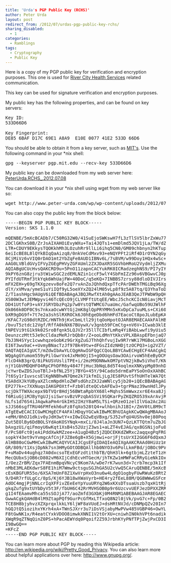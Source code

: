 ```yaml
---
title: 'Urda's PGP Public Key (RCHS)'
author: Peter Urda
layout: post
redirect_from: /2012/07/urdas-pgp-public-key-rchs/
sharing_disabled:
  - 1
categories:
  - Ramblings
tags:
  - Cryptography
  - Public Key
---
```

Here is a copy of my PGP public key for verification and encryption purposes. This one is used for <a href="http://www.rivercityhealthservices.com" class="external external_icon" target="_blank">River City Health Services</a> related communication.

This key can be used for signature verification and encryption purposes.

My public key has the following properties, and can be found on key servers:

<pre class="brush: plain; title: ; notranslate" title="">Key ID:
533D66D6

Key Fingerprint:
DE85 6BAF D17C 69E1 A8A9  E10E 0077 41E2 533D 66D6
</pre>

You should be able to obtain it from a key server, such as <a href="http://pgp.mit.edu/" class="external external_icon" target="_blank">MIT's</a>. Use the following command in your *nix shell:

<pre class="brush: bash; title: ; notranslate" title="">gpg --keyserver pgp.mit.edu --recv-key 533D66D6
</pre>

My public key can be downloaded from my web server here: [PeterUrda.RCHS_.2012.07.08][1]

You can download it in your *nix shell using wget from my web server like so:

<pre class="brush: bash; title: ; notranslate" title="">wget http://www.peter-urda.com/wp/wp-content/uploads/2012/07/PeterUrda.RCHS_.2012.07.08.gpg
</pre>

You can also copy the public key from the block below:

<pre class="brush: plain; title: ; notranslate" title="">-----BEGIN PGP PUBLIC KEY BLOCK-----
Version: SKS 1.1.0

mQENBE/5mXcBCADb7/C50RG32W0/41SuEjoSWKswH7fL3zTlSV5lbrZxWu77bcjwXVtoWOXv
2DClGKhxS0B/ZrJsAIXAHOiEvyWXu+Tai4JQTs1+emDlmd5JQV1jLa/TW/dZkVtkTlEepxgR
LTR+CDUY9EKkysTQOKkhMh3LOzuhRr9llLi6ihq5CN0/GM09chbnyn2hKTupDrAQrZ8mqYzc
6eiIcBE8L8lQYkBIqQaAizq8/0nkVeCdMxv93+eNQYPFt2iRf4D1rOYN2qGysRd0lOelxP8h
8CjMiVz6vVIQ0rDAO1mt2YbZqFe8AUD1IBNv6L/7sBVM/w99Doy1HQx4wSc+4VGYpCHNABEB
AAG0LVBldGVyIFVyZGEgPHVyZGFAUml2ZXJDaXR5SGVhbHRoU2VydmljZXMuY29tPokBHAQQ
AQIABgUCUcHvsQAKCRD9u+5PnO11zapnCACYukRK0ICRadzeghNS9/PI7yIYPNzKlUWvpwb7
9kPY6znG8zjru3tWiwSGC2zdEMLNZin1ccF5wlY4SbFmIZz96v6VBGwvCJ0ps1uf/raO+6CG
PYIfdUTRmf3tkYqk6WhUajFW+40DoC/q5eKQ+7INBBS7zrsy88dloDIVJIrsa7s5tmW0MolR
mFX2EH+y69gTKXgzevv8oFe2Q7rvAnZoJQhhdQxpTfcPArDWEhTMGiBq96XgUDCTktmjVD7V
dlY/xVMva/ymeS1uYiIQf9yL5oeXYxZQ24lM05vLp8f9z5A87tq/Q3YhaToDhlh0D0DcTLNg
Z/T1ashHgc9AUgV6iQEfBDABAgAJBQJRwfXtAh0gAAoJEAB3QeJTPWbW9pQH/2Sbs7la409L
XS00W3wtJEMWpyvi46TcQEcO9jCLVMFftUtqEE/WbcJ5chcKCIcN0iavjMcT2cK7B89J/CvF
DD41UtfoP3+vAYJSRYDbzPq2p7w0YstQTWMCG7uaUmc/GafwqUBo59UJWlhF7WHzwa6SwNbx
Ok066k0DF0C9s7nkxaOcwWYtGj2mK8glQpPRYMMn5xKvDpCa7uuMLs+CXi60rI4gcSkwA9Fx
bXR9gDG9f+7t7e2a3shSlRXROCk6J0hEgeDbd6hHFd7EacoCt8poJLubEpKAsj+bAJGVyo5n
/KFAC7zG98dtRZDC/HNTh9jKvCbmLtl29jtqOoHpotOJAR8EMAECAAkFAlHB9k8CHSAACgkQ
/bvuT5ztdc12Vgf/RffA0kNX67BUywX/v3gnb59FCmCtg+nV6V+ICwab3klEdzsc6dCdSs9w
tNPEVi9tG1k9k02SroBfqnk5LQJV2r35llTCIbfLmRq4YiBAbLwwfi9yUiu5R3QIE0B9NuYW
DeunzczMtt5Je9cCldazMeRJrbQb8r/Z+ooLdMnYtKkcVPLXBAspEFbnjaQ7YiY97UIwM9hJ
7bJ3N4SYyc1cwwhqzeGobKz9GrXgZuGJThhQhfvujIw9R7rWK17MGBoLnXGGsi27Td0pU/Bf
EI6T3wu9aC++UvmyBNacTzJf97Bk49tw+dFGsZIdzNHDjtzOCPQ3+ig2VZT/6nO+wvDF0IkB
OAQTAQIAIgUCT/mZdwIbAwYLCQgHAwIGFQgCCQoLBBYCAwECHgECF4AACgkQAHdB4lM9ZtZN
WQgAgGYumom559yPilGwrVx4JxMm9OjI5+gOOUqsOaw3OAirvoW5hEeByOCM/NnzF0rXqgPW
FlcD4kB3grQ/8iPkUSVUsliTPE+i/2mzM9DNNwkOM7ptVN2jkBw5iVhoT/KNEM2aK+fEbooO
njY1GbVMDQHFO4RpCPhDFR6y4847fjHuc3bNqL8d5T4oqlmxXNKypMg89nhDuKpF6pW7govU
jcYwrEwZDSJuoTBlJ+bfNL25Yj7BYG+45Y/94Cado5drmEaPYSoOnOxXAhBCG4h620dKjez+
7t6Sy1rIuvscsElKgNNBhwN7Qme2k71kfmILjLgJES8PUvtSfhUHTelWA7QtUGV0ZXIgVXJk
YSA8dXJkYUByaXZlcmNpdHloZWFsdGhzZXJ2aWNlcy5jb20+iQEcBBABAgAGBQJRwffaAAoJ
EP277k+c7XXNuqsIAKGPOXtf+Fzb0ldteQCvbAFEw3+tgrPNaz39wnHdlJPyBZDM9HQ4eo9c
scjDkTTWXAcepx9bTVQr8Hdj56BWtaRpbYX68l+Mqhs5SmWwxzxr6E4xa8Jj9EkHetvTaHwx
f6RiuGjiMJByYgUJjsiSwrsvBzVPzqbASSVi9SQKarPyZKQZRO539xArAvjR8NQ9PO5FlWts
hLfs1d76S4iJAqwkaPm4rGkIHS2IHzY8aM5LTSi+QRzeO1zelIlVGa2Ac2AU/SplfvgGCCat
sJJS66sgfTRU46FMfekh6uFz8fqXo528tQ4+wlhbnihJ1BI+/ZmV0tL8M9cT9BzzQUGwzO6J
ATgEEwECACICGwMCHgECF4AFAlHDqyYGCwkIBwMCBhUIAgkKCwQWAgMBAAoJEAB3QeJTPWbW
+eMH/0hOJ1dkiv0yJdH3wtY+xI0wIG2wEqVBxg/SJ52vFqU4UShv0ej80Poqu+0KUciOY2SJ
Zut5EOlBy6DdBOLSYdAoKOSYNqk+mxCi/8J4laJn3UN7+QzLKTTQtm7uZbJGvKfM5XKrx57+
bAxgzUi/qiFmoyU6wKqt1XsB4s52UzjZ3ws1+aLZT4vEJAG/qx8GSNijoFu0DJDS6euJK42W
F/PcS0Fct0jeAiPddXwkMZzee+A1ugD4Bz5jZQDCEKKdZWRxc2aqqxgPqFRGGmAGuDXHuxM3
sopkY43et9vYvmgcAfCnjFJZ8e6gB+X5Gjmwi+orjFjtsUrXI2GG6F6dQxmJATkEEwECACMF
AlHB80oCGwMHCwkIBwMCAQYVCAIJCgsEFgIDAQIeAQIXgAAKCRAAd0HiUz1m1nNPCACudrUZ
GR/809/t1XsjDpNk7sn3HMyGOtODBQAllhb0NYO3v6PolLkmFBd/jOBOc9PVmg7z8umMc7jy
F+uMaDv44ughqz7A0dxcsoTExEGFzdtithbTB/QhH3lk+6gtbjmLZzteT1zHQ9OfCVTtUEnM
MecQUbxSjOB6cD802vM6XIjCdhEcvHTGecH/jhTKZw1mMWFaCRRyGieNkIOxw0wMou7wIhUS
I/OezZrBM/Zqx7FAEnmBpqVNcyC9Kom7A/wDe7rK7wun3d+7crb7mcp3k1IfQ6o2LrT0W8Ae
nMbE3MLAEKdwrS8FE1hiM7Wmw9ctsguSGJhGA5U2cVwQ5CAruQENBE/5mXcBCAC+obCHoVqG
cEsKBGFUR55o/6XSA7mUnF8Z1XwVrpHxO3nu6w4LdgO1ogbyFUwRWuKz8RtZ7MLHrWf6Jzwa
9/D4R7rfULgCc/8pS/Kj6YJB18wXWaVyrb+HE4ry2fEeL88M/QG8WWwGSFcmd3yQ0rvX5TVp
AdOC4mgjPjNNLcrIqXFFivZEeEeYpYuuURYq2W6xKXsDTsuaUszb7qxH1tRjq4La3VFMGcQE
gkqZufg9xtUYbDyV5t3F/fbUH6C42RrMVHSOB0p9r6UzcvvUEFJezDPXXZRRqhlPt+vYZjgB
g1I4fEAamvMhca55sSOJjA77/aoZmfd3GXbKj0M4RNM1ABEBAAGJAR8EGAECAAkFAk/5mXcC
GwwACgkQAHdB4lM9ZtapPQf9GurPcGfMxLTfxoQ8N2l0jVk/pvG7c+Fp/0B27bNXeKwLaVkb
TCE8H8bjyhvzXZXprqxlkkLY6ljWF8aVUoEJ+dsHRtNVJd/cDNMpQZv20In7gjJ5zm/yy00L
hGQJtQ5iozihxYKrh4xA+TWnSJXrr3u7iDsVSjabyMwPVw485VGBP46+OwYLYQFFs5NyO2CK
F8tGwNK1x/R4eatCYxkVDOO8imwkXNNI1V2tOrXU+cniwhIN0khVPt6nadikyAfA0v2VYD5Q
XWqR9qZTNqQinZ0PS+hPacAEWYdq0Pqoif2Z59JrbhKYyPNfTPjZwjPxCD3IeqC6D9/Wgqmc
I98wGQ==
=KFcZ
-----END PGP PUBLIC KEY BLOCK-----
</pre>

You can learn more about PGP by reading this Wikipedia article: <a href="http://en.wikipedia.org/wiki/Pretty_Good_Privacy" class="external external_icon" target="_blank">http://en.wikipedia.org/wiki/Pretty_Good_Privacy</a>. You can also learn more about helpful applications over here: <a href="http://www.gnupg.org/" class="external external_icon" target="_blank">http://www.gnupg.org/</a>.

 [1]: http://www.peter-urda.com/wp/wp-content/uploads/2012/07/PeterUrda.RCHS_.2012.07.08.gpg
